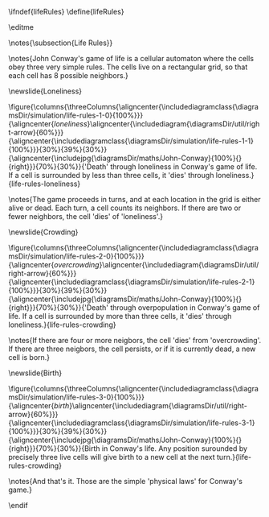 \ifndef{lifeRules}
\define{lifeRules}

\editme

\notes{\subsection{Life Rules}}

\notes{John Conway's game of life is a cellular automaton where the cells obey three very simple rules. The cells live on a rectangular grid, so that each cell has 8 possible neighbors.}

\newslide{Loneliness}

\figure{\columns{\threeColumns{\aligncenter{\includediagramclass{\diagramsDir/simulation/life-rules-1-0}{100%}}}{\aligncenter{*loneliness*}\aligncenter{\includediagram{\diagramsDir/util/right-arrow}{60%}}}{\aligncenter{\includediagramclass{\diagramsDir/simulation/life-rules-1-1}{100%}}}{30%}{39%}{30%}}{\aligncenter{\includejpg{\diagramsDir/maths/John-Conway}{100%}{}{right}}}{70%}{30%}}{'Death' through loneliness in Conway's game of life. If a cell is surrounded by less than three cells, it 'dies' through loneliness.}{life-rules-loneliness}

\notes{The game proceeds in turns, and at each location in the grid is either alive or dead. Each turn, a cell counts its neighbors. If there are two or fewer neighbors, the cell 'dies' of 'loneliness'.}

\newslide{Crowding}

\figure{\columns{\threeColumns{\aligncenter{\includediagramclass{\diagramsDir/simulation/life-rules-2-0}{100%}}}{\aligncenter{*overcrowding*}\aligncenter{\includediagram{\diagramsDir/util/right-arrow}{60%}}}{\aligncenter{\includediagramclass{\diagramsDir/simulation/life-rules-2-1}{100%}}}{30%}{39%}{30%}}{\aligncenter{\includejpg{\diagramsDir/maths/John-Conway}{100%}{}{right}}}{70%}{30%}}{'Death' through overpopulation in Conway's game of life. If a cell is surrounded by more than three cells, it 'dies' through loneliness.}{life-rules-crowding}

\notes{If there are four or more neigbors, the cell 'dies' from 'overcrowding'. If there are three neigbors, the cell persists, or if it is currently dead, a new cell is born.}

\newslide{Birth}

\figure{\columns{\threeColumns{\aligncenter{\includediagramclass{\diagramsDir/simulation/life-rules-3-0}{100%}}}{\aligncenter{*birth*}\aligncenter{\includediagram{\diagramsDir/util/right-arrow}{60%}}}{\aligncenter{\includediagramclass{\diagramsDir/simulation/life-rules-3-1}{100%}}}{30%}{39%}{30%}}{\aligncenter{\includejpg{\diagramsDir/maths/John-Conway}{100%}{}{right}}}{70%}{30%}}{Birth in Conway's life. Any position surounded by precisely three live cells will give birth to a new cell at the next turn.}{life-rules-crowding}

\notes{And that's it. Those are the simple 'physical laws' for Conway's game.}

\endif


